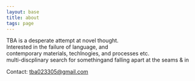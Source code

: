 ```yaml
---
layout: base
title: about
tags: page
---
```


TBA is a desperate attempt at novel thought.  
Interested in the failure of language, and  
contemporary materials, techlnogies, and processes etc.  
multi-discplinary search for somethingand falling apart at the seams & in

Contact: tba023305@gmail.com